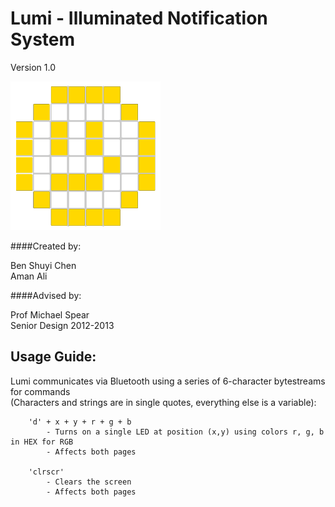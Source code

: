 Lumi - Illuminated Notification System  
=================
Version 1.0

![Image](/Android/Lumi/res/drawable/ic_launcher.png)

####Created by: 

Ben Shuyi Chen  
Aman Ali
	
####Advised by:  

Prof Michael Spear  
Senior Design 2012-2013
	
Usage Guide:
------------
Lumi communicates via Bluetooth using a series of 6-character bytestreams for commands  
(Characters and strings are in single quotes, everything else is a variable):
	
		'd' + x + y + r + g + b 
			- Turns on a single LED at position (x,y) using colors r, g, b in HEX for RGB
			- Affects both pages
			
		'clrscr' 	
			- Clears the screen
			- Affects both pages
